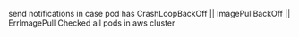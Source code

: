 send notifications in case pod has CrashLoopBackOff || ImagePullBackOff || ErrImagePull
Checked all pods in aws cluster 
